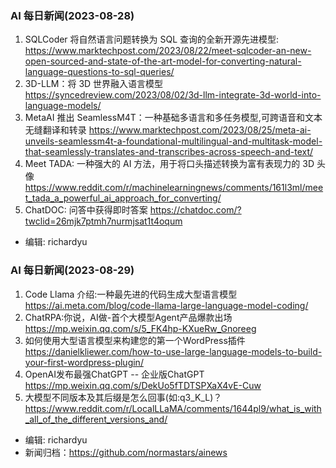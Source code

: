 ### AI 每日新闻(2023-08-28)

1. SQLCoder 将自然语言问题转换为 SQL 查询的全新开源先进模型: https://www.marktechpost.com/2023/08/22/meet-sqlcoder-an-new-open-sourced-and-state-of-the-art-model-for-converting-natural-language-questions-to-sql-queries/
2. 3D-LLM：将 3D 世界融入语言模型 https://syncedreview.com/2023/08/02/3d-llm-integrate-3d-world-into-language-models/
3. MetaAI 推出 SeamlessM4T：一种基础多语言和多任务模型,可跨语音和文本无缝翻译和转录 https://www.marktechpost.com/2023/08/25/meta-ai-unveils-seamlessm4t-a-foundational-multilingual-and-multitask-model-that-seamlessly-translates-and-transcribes-across-speech-and-text/
4. Meet TADA: 一种强大的 AI 方法，用于将口头描述转换为富有表现力的 3D 头像 https://www.reddit.com/r/machinelearningnews/comments/161l3ml/meet_tada_a_powerful_ai_approach_for_converting/
5. ChatDOC: 问答中获得即时答案 https://chatdoc.com/?twclid=26mjk7ptmh7nurmjsat1t4oqum

* 编辑: richardyu


### AI 每日新闻(2023-08-29)

1. Code Llama 介绍:一种最先进的代码生成大型语言模型 https://ai.meta.com/blog/code-llama-large-language-model-coding/
2. ChatRPA:你说，AI做-首个大模型Agent产品爆款出场 https://mp.weixin.qq.com/s/5_FK4hp-KXueRw_Gnoreeg
3. 如何使用大型语言模型来构建您的第一个WordPress插件 https://danielkliewer.com/how-to-use-large-language-models-to-build-your-first-wordpress-plugin/
4. OpenAI发布最强ChatGPT -- 企业版ChatGPT https://mp.weixin.qq.com/s/DekUo5fTDTSPXaX4vE-Cuw
5. 大模型不同版本及其后缀是怎么回事(如:q3_K_L)？https://www.reddit.com/r/LocalLLaMA/comments/1644pl9/what_is_with_all_of_the_different_versions_and/

* 编辑: richardyu
* 新闻归档：https://github.com/normastars/ainews
